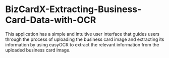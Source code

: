 # BizCardX-Extracting-Business-Card-Data-with-OCR
This application has a simple and intuitive user interface that guides users through the process of uploading the business card image and extracting its information by using easyOCR to extract the relevant information from the uploaded business card image.
